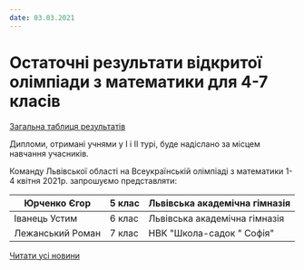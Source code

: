 ```yaml
---
date: 03.03.2021
---
```

# Остаточні результати відкритої олімпіади з математики для 4-7 класів

[Загальна таблиця результатів](/images/blog/остаточні-результати-відкритої-олімпіади-з-математики-для-4/остаточні-результати_4-7кл_2021.jpg)

Дипломи, отримані учнями у І і ІІ турі, буде надіслано за місцем навчання учасників.

Команду Львівської області на Всеукраїнській олімпіаді з математики 1-4 квітня 2021р. запрошуємо представляти:

|   Юрченко Єгор   | 5 клас | Львівська академічна гімназія |
| ---------------- | ------ | ----------------------------- |
|  Іванець Устим   | 6 клас | Львівська академічна гімназія |
| Лежанський Роман | 7 клас |   НВК "Школа-садок " Софія"   |

[Читати усі новини](/news)
